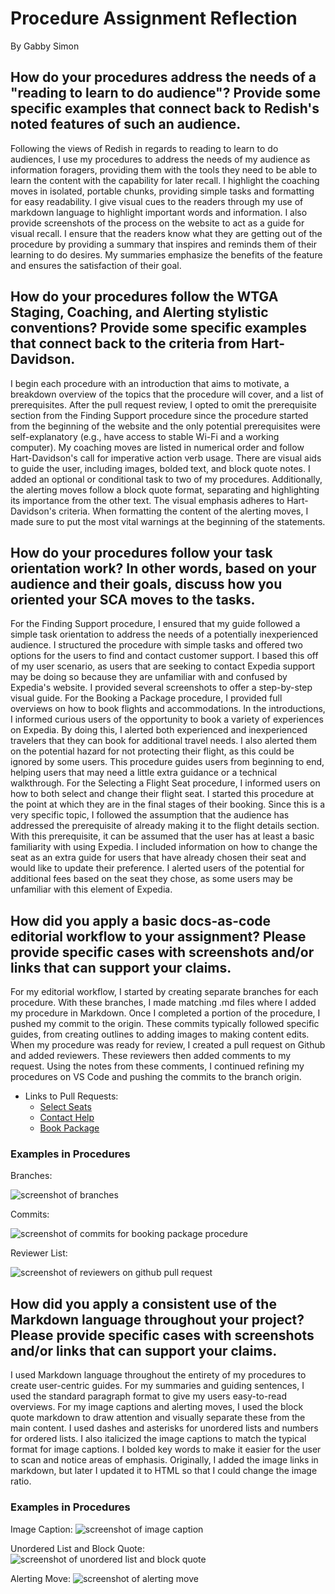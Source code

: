 # Procedure Assignment Reflection

By Gabby Simon

## How do your procedures address the needs of a "reading to learn to do audience"? Provide some specific examples that connect back to Redish's noted features of such an audience.

Following the views of Redish in regards to reading to learn to do audiences, I use my procedures to address the needs of my audience as information foragers, providing them with the tools they need to be able to learn the content with the capability for later recall. I highlight the coaching moves in isolated, portable chunks, providing simple tasks and formatting for easy readability. I give visual cues to the readers through my use of markdown language to highlight important words and information. I also provide screenshots of the process on the website to act as a guide for visual recall. I ensure that the readers know what they are getting out of the procedure by providing a summary that inspires and reminds them of their learning to do desires. My summaries emphasize the benefits of the feature and ensures the satisfaction of their goal.

## How do your procedures follow the WTGA Staging, Coaching, and Alerting stylistic conventions? Provide some specific examples that connect back to the criteria from Hart-Davidson.

I begin each procedure with an introduction that aims to motivate, a breakdown overview of the topics that the procedure will cover, and a list of prerequisites. After the pull request review, I opted to omit the prerequisite section from the Finding Support procedure since the procedure started from the beginning of the website and the only potential prerequisites were self-explanatory (e.g., have access to stable Wi-Fi and a working computer). My coaching moves are listed in numerical order and follow Hart-Davidson's call for imperative action verb usage. There are visual aids to guide the user, including images, bolded text, and block quote notes. I added an optional or conditional task to two of my procedures. Additionally, the alerting moves follow a block quote format, separating and highlighting its importance from the other text. The visual emphasis adheres to Hart-Davidson's criteria. When formatting the content of the alerting moves, I made sure to put the most vital warnings at the beginning of the statements.

## How do your procedures follow your task orientation work? In other words, based on your audience and their goals, discuss how you oriented your SCA moves to the tasks.

For the Finding Support procedure, I ensured that my guide followed a simple task orientation to address the needs of a potentially inexperienced audience. I structured the procedure with simple tasks and offered two options for the users to find and contact customer support. I based this off of my user scenario, as users that are seeking to contact Expedia support may be doing so because they are unfamiliar with and confused by Expedia's website. I provided several screenshots to offer a step-by-step visual guide. For the Booking a Package procedure, I provided full overviews on how to book flights and accommodations. In the introductions, I informed curious users of the opportunity to book a variety of experiences on Expedia. By doing this, I alerted both experienced and inexperienced travelers that they can book for additional travel needs. I also alerted them on the potential hazard for not protecting their flight, as this could be ignored by some users. This procedure guides users from beginning to end, helping users that may need a little extra guidance or a technical walkthrough. For the Selecting a Flight Seat procedure, I informed users on how to both select and change their flight seat. I started this procedure at the point at which they are in the final stages of their booking. Since this is a very specific topic, I followed the assumption that the audience has addressed the prerequisite of already making it to the flight details section. With this prerequisite, it can be assumed that the user has at least a basic familiarity with using Expedia. I included information on how to change the seat as an extra guide for users that have already chosen their seat and would like to update their preference. I alerted users of the potential for additional fees based on the seat they chose, as some users may be unfamiliar with this element of Expedia.

## How did you apply a basic docs-as-code editorial workflow to your assignment? Please provide specific cases with screenshots and/or links that can support your claims.

For my editorial workflow, I started by creating separate branches for each procedure. With these branches, I made matching .md files where I added my procedure in Markdown. Once I completed a portion of the procedure, I pushed my commit to the origin. These commits typically followed specific guides, from creating outlines to adding images to making content edits. When my procedure was ready for review, I created a pull request on Github and added reviewers. These reviewers then added comments to my request. Using the notes from these comments, I continued refining my procedures on VS Code and pushing the commits to the branch origin.

* Links to Pull Requests:
    * [Select Seats](https://github.com/ENG517/Procedure/pull/19#issue-3411207267)
    * [Contact Help](https://github.com/ENG517/Procedure/pull/20#issue-3411211067)
    * [Book Package](https://github.com/ENG517/Procedure/pull/21#issue-3411216098)

### Examples in Procedures

Branches:

![screenshot of branches](/simong/images/images-reflection/branch-list.PNG)

Commits:

![screenshot of commits for booking package procedure](/simong/images/images-reflection/commits-git.jpeg)

Reviewer List:

![screenshot of reviewers on github pull request](/simong/images/images-reflection/reviewers-list.jpeg)

## How did you apply a consistent use of the Markdown language throughout your project? Please provide specific cases with screenshots and/or links that can support your claims.

I used Markdown language throughout the entirety of my procedures to create user-centric guides. For my summaries and guiding sentences, I used the standard paragraph format to give my users easy-to-read overviews. For my image captions and
alerting moves, I used the block quote markdown to draw attention and visually separate these from the main content. I used dashes and asterisks for unordered lists and numbers for ordered lists. I also italicized the image captions to match the typical format for image captions. I bolded key words to make it easier for the user to scan and notice areas of emphasis. Originally, I added the image links in markdown, but later I updated it to HTML so that I could change the image ratio.

### Examples in Procedures

Image Caption:
![screenshot of image caption](/simong/images/images-reflection/image-caption.PNG)

Unordered List and Block Quote:
![screenshot of unordered list and block quote](/simong/images/images-reflection/list-block-quote.PNG)

Alerting Move:
![screenshot of alerting move](/simong/images/images-reflection/alert-block-quote.PNG)